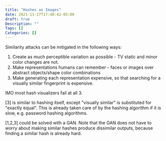 ```yaml
---
title: "Hashes as Images"
date: 2021-11-27T17:40:42-05:00
draft: true
Description: ""
Tags: []
Categories: []
---
```

Similarity attacks can be mitigated in the following ways:

1. Create as much perceptible variation as possible - TV static and minor color changes are not.
2. Make representations humans can remember - faces or images over abstract objects/shape color combinations
3. Make generating each representation expensive, so that searching for a visually similar fingerprint is expensive.

IMO most hash visualizers fail at all 3.

[3] is similar to hashing itself, except "visually similar" is substituted for "exactly equal". This is already taken care of by the hashing algorithm if it is slow, e.g. password hashing algorithms.

[1,2,3] could be solved with a GAN. Note that the GAN does not have to worry about making similar hashes produce dissimilar outputs, because finding a similar hash is already hard. 